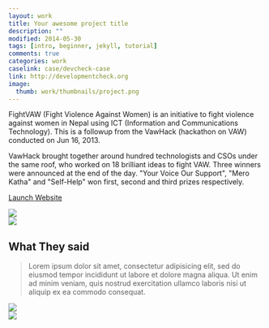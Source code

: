 ```yaml
---
layout: work
title: Your awesome project title
description: ""
modified: 2014-05-30
tags: [intro, beginner, jekyll, tutorial]
comments: true
categories: work
caselink: case/devcheck-case
link: http://developmentcheck.org  
image:
  thumb: work/thumbnails/project.png
---
```


<div class="layout work-description">
<p>FightVAW (Fight Violence Against Women) is an initiative to fight violence against women in Nepal using ICT (Information and Communications Technology). This is a followup from the VawHack (hackathon on VAW) conducted on Jun 16, 2013.</p>

<p>VawHack brought together around hundred technologists and CSOs under the same roof, who worked on 18 brilliant ideas to fight VAW. Three winners were announced at the end of the day. "Your Voice Our Support", "Mero Katha" and "Self-Help" won first, second and third prizes respectively.</p>

<a href="{{ page.link }}" target="_blank" class="button work-btn launch-btn"><span class="see-work"> Launch Website</span><span class="progress"></span></a>
</div>
<div class="screenshot-wrapper">
<div class="layout inner-screenshot">
<div class="screenshot">
<img src="{{ site.url }}/images/work/fightvaw/fightvawimg-1.png"/> 
</div>
<div class="screenshot">
<img src="{{ site.url }}/images/work/fightvaw/fightvawimg-2.png"/> 
</div>
</div>
</div>

## What They said

> Lorem ipsum dolor sit amet, consectetur adipisicing elit, sed do eiusmod tempor incididunt ut labore et dolore magna aliqua. Ut enim ad minim veniam, quis nostrud exercitation ullamco laboris nisi ut aliquip ex ea commodo consequat.


<div class="screenshot-wrapper">
<div class="layout inner-screenshot">
<div class="screenshot">
<img src="{{ site.url }}/images/work/fightvaw/fightvawimg-3.png"/> 
</div>
<div class="screenshot">
<img src="{{ site.url }}/images/work/fightvaw/fightvawimg-4.png"/> 
</div>
</div>
</div>
